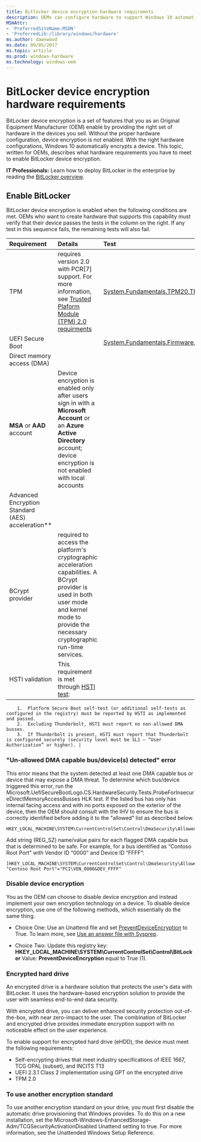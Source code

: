 ```yaml
---
title: Bitlocker device encryption hardware requiremnts
description: OEMs can configure hardware to support Windows 10 automatic device encryption.
MSHAttr:
- 'PreferredSiteName:MSDN'
- 'PreferredLib:/library/windows/hardware'
ms.author: dawnwood
ms.date: 09/05/2017
ms.topic: article
ms.prod: windows-hardware
ms.technology: windows-oem
---
```


# BitLocker device encryption hardware requirements

BitLocker device encryption is a set of features that you as an Original Equipment Manufacturer (OEM) enable by providing the right set of hardware in the devices you sell. Without the proper hardware configuration, device encryption is not enabled. With the right hardware configurations, Windows 10 automatically encrypts a device. This topic, written for OEMs, describes what hardware requirements you have to meet to enable BitLocker device encryption. 

**IT Professionals:** Learn how to deploy BitLocker in the enterprise by reading the [BitLocker overview](https://docs.microsoft.com/en-us/windows/device-security/bitlocker/bitlocker-overviewe). 

##  Enable BitLocker

BitLocker device encryption is enabled when the following conditions are met. OEMs who want to create hardware that supports this capability must verify that their device passes the tests in the column on the right. If any test in this sequence fails, the remaining tests will also fail.

| Requirement | Details | Test |
|:-------------|:-------------|:------|
| TPM | requires version 2.0 with PCR[7] support. For more information, see [Trusted Plaform Module (TPM) 2.0 requirments](OEM-TPM.md) | [System.Fundamentals.TPM20.TPM20](https://docs.microsoft.com/en-us/windows-hardware/design/compatibility/systems#systemfundamentalstpm20tpm20)|
| UEFI Secure Boot | | [System.Fundamentals.Firmware.UEFISecureBoot](https://docs.microsoft.com/en-us/windows-hardware/design/compatibility/systems#systemfundamentalsfirmwareuefisecureboot) |
| Direct memory access (DMA) | | |
| **MSA** or **AAD** account | Device encryption is enabled only after users sign in with a **Microsoft Account** or an **Azure Active Directory** account; device encryption is not enabled with local accounts | |
| Advanced Encryption Standard (AES) acceleration** | | |
| BCrypt provider| required to access the platform's cryptographic acceleration capabilities. A BCrypt provider is used in both user mode and kernel mode to provide the necessary cryptographic run-time services. | |
| HSTI validation | This requirement is met through [HSTI test](https://msdn.microsoft.com/library/windows/hardware/mt712332.aspx):
        1.	Platform Secure Boot self-test (or additional self-tests as configured in the registry) must be reported by HSTI as implemented and passed.
        2.	Excluding Thunderbolt, HSTI must report no non-allowed DMA busses.
        3.	If Thunderbolt is present, HSTI must report that Thunderbolt is configured securely (security level must be SL1 – “User Authorization” or higher). |
 
### "Un-allowed DMA capable bus/device(s) detected" error
This error means that the system detected at least one DMA capable bus or device that may expose a DMA threat. To determine which bus/device triggered this error, run the Microsoft.UefiSecureBootLogo.CS.HardwareSecurity.Tests.ProbeForInsecureDirectMemoryAccessBusses HLK test. 
If the listed bus has only has internal facing access and with no ports exposed on the exterior of the device, then the OEM should consult with the IHV to ensure the bus is correctly identified before adding it to the "allowed" list as described below.
 ```
HKEY_LOCAL_MACHINE\SYSTEM\CurrentControlSet\Control\DmaSecurity\AllowedBuses 
 ```
Add string (REG_SZ) name/value pairs for each flagged DMA capable bus that is determined to be safe. 
For example, for a bus identified as “Contoso Root Port” with Vendor ID “0000” and Device ID “FFFF”: 
 ```
[HKEY_LOCAL_MACHINE\SYSTEM\CurrentControlSet\Control\DmaSecurity\AllowedBuses] 
"Contoso Root Port"="PCI\VEN_0000&DEV_FFFF" 
 ```

### Disable device encryption
You as the OEM can choose to disable device encryption and instead implement your own encryption technology on a device. To disable device encryption, use one of the following methods, which essentially do the same thing. 

- Choice One: Use an Unattend file and set [PreventDeviceEncryption](https://docs.microsoft.com/en-us/windows-hardware/customize/desktop/unattend/microsoft-windows-securestartup-filterdriver-preventdeviceencryption) to True. To learn more, see [Use an answer file with Sysprep](https://docs.microsoft.com/en-us/windows-hardware/manufacture/desktop/use-answer-files-with-sysprep).

- Choice Two: Update this registry key:
**HKEY_LOCAL_MACHINE\SYSTEM\CurrentControlSet\Control\BitLocker**
Value: **PreventDeviceEncryption** equal to True (1).

### Encrypted hard drive
An encrypted drive is a hardware solution that protects the user's data with BitLocker. It uses the hardware-based encryption solution to provide the user with seamless end-to-end data security.

With encrypted drive, you can deliver enhanced security protection out-of-the-box, with near zero-impact to the user. The combination of BitLocker and encrypted drive provides immediate encryption support with no noticeable effect on the user experience. 

To enable support for encrypted hard drive (eHDD), the device must meet the following requirements:

* Self-encrypting drives that meet industry specifications of IEEE 1667, TCG OPAL (subset), and INCITS T13
* UEFI 2.3.1 Class 2 implementation using GPT on the encrypted drive
* TPM 2.0
 
### To use another encryption standard
To use another encryption standard on your drive, you must first disable the automatic drive provisioning that Windows provides. To do this on a new installation, set the Microsoft-Windows-EnhancedStorage-Adm/TCGSecurityActivationDisabled Unattend setting to true. For more information, see the Unattended Windows Setup Reference.



